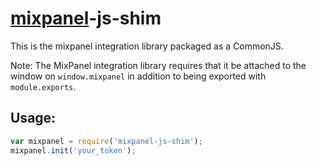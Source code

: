 # [mixpanel](https://mixpanel.com/)-js-shim

This is the mixpanel integration library packaged as a CommonJS.

Note: The MixPanel integration library requires that it  be attached to the window on `window.mixpanel` in addition to  being exported with `module.exports`.

## Usage:
```.js
var mixpanel = require('mixpanel-js-shim');
mixpanel.init('your_token');
```
